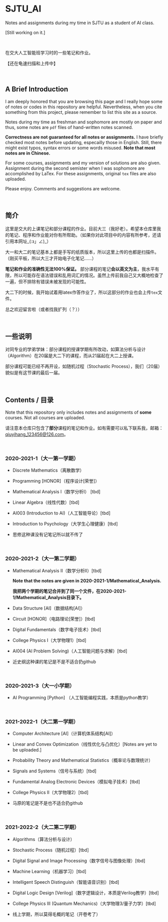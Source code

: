 # SJTU_AI

Notes and assignments during my time in SJTU as a student of AI class.

[Still working on it.] 

<br/>

在交大人工智能班学习时的一些笔记和作业。

【还在龟速扫描和上传中】

<br/>


## A Brief Introduction

I am deeply honored that you are browsing this page and I really hope some of notes or codes in this repository are helpful. 
Nevertheless, when you cite something from this project, please remember to list this site as a source.

Notes during my time as freshman and sophomore are mostly on paper and thus, some notes are `pdf` files of hand-written notes scanned. 

**Correctness are not guaranteed for all notes or assignments.**
I have briefly checked most notes before updating, especailly those in English. 
Still, there might exist typos, syntax errors or some words misused. **Note that most notes are in Chinese.**

For some courses, assignments and my version of solutions are also given. 
Assignment during the second semister when I was sophomore are accomplished by LaTex. 
For these assignments, original `tex` files are also uploaded.

Please enjoy. Comments and suggestions are welcome.

<br/>

## 简介

这里是交大的上课笔记和部分课程的作业。目前大三（我好老）。希望本仓库里我的笔记、程序和作业能对你有所帮助。（如果你对此项目中的内容有所参考，还请引用本网址_(:з」∠)_）

大一和大二的笔记基本上都是手写的纸质版本，所以这里上传的也都是扫描件。（刚买平板，所以大三才开始电子化笔记……）

**笔记和作业的准确性无法100%保证。**
部分课程的笔记**会以英文为主**，我水平有限，所以可能存在语法错误和乱用词汇的情况。虽然上传前我自己又大概地检查了一遍，但不排除有错误未被发现的可能性。

大二下的时候，我开始试着用latex作答作业了，所以这部分的作业也会上传`tex`文件。

总之欢迎留言啦（或者找我扩列（？））

<br/>

## 一些说明
对同专业的学弟学妹：部分课程的授课学期有所改动，如算法分析与设计（Algorithm）在20届是大二下的课程，而从21届起在大二上授课。

部分课程可能已经不再开设，如随机过程（Stochastic Process），我们（20届）貌似是有这节课的最后一届。

<br/>

## Contents / 目录

Note that this repository only includes notes and assignments of **some** courses. Not all courses are uploaded.

请注意本仓库只包含了**部分**课程的笔记和作业。如有需要可以私下联系我，邮箱：qiuyihang_123456@126.com。

<br/>

### 2020-2021-1（大一第一学期）

- Discrete Mathematics（离散数学）
- Programming [HONOR]（程序设计[荣誉]）
- Mathematical Analysis I（数学分析I） [tbd]
- Linear Algebra（线性代数）[tbd]
- AI003 (Introduction to AI)（人工智能导论）[tbd]
- Introduction to Psychology（大学生心理健康）[tbd]


- 思修这种课没有记笔记所以就不传了

<br/>

### 2020-2021-2（大一第二学期）

- Mathematical Analysis II（数学分析II）[tbd]

    **Note that the notes are given in 2020-2021-1/Mathematical_Analysis.**

    **我把两个学期的笔记合并到了同一个文件，在2020-2021-1/Mathematical_Analysis目录下。**

- Data Structure [AI]（数据结构[AI]）
- Circuit [HONOR]（电路理论[荣誉]）[tbd]
- Digital Fundamentals（数字电子技术）[tbd]
- College Physics I（大学物理1）[tbd]
- AI004 (AI Problem Solving)（人工智能问题与求解）[tbd]


- 近史纲这种课的笔记是不是不适合扔github

<br/>

### 2020-2021-3（大一小学期）

- AI Programming [Python] （人工智能编程实践，本质是python教学）

<br/>

### 2021-2022-1（大二第一学期）

- Computer Architecture [AI]（计算机体系结构[AI]）
- Linear and Convex Optimization（线性优化与凸优化）[Notes are yet to be uploaded.]
- Probability Theory and Mathematical Statistics（概率论与数理统计）
- Signals and Systems（信号与系统）[tbd]
- Fundamental Analog Electronic Devices（模拟电子技术）[tbd]
- College Physics II（大学物理2）[tbd]


- 马原的笔记是不是也不适合扔github

<br/>

### 2021-2022-2（大二第二学期）

- Algorithms（算法分析与设计）
- Stochastic Process（随机过程）[tbd]
- Digital Signal and Image Processing（数字信号与图像处理）[tbd]
- Machine Learning（机器学习）[tbd]
- Intelligent Speech Distinguish（智能语音识别）[tbd]
- Digital Logic Design [Verilog]（数字逻辑设计，本质是Verilog教学）[tbd]
- College Physics III (Quantum Mechanics)（大学物理3/量子力学）[tbd]


- 线上学期，所以莫得毛概的笔记（开卷考了）

<br/>
